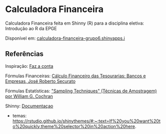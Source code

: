 # Calculadora Financeira

Calculadora Financeira feita em Shinny (R) para a disciplina eletiva: Introdução ao R da EPGE

Disponível em: [calculadora-financeira-grupo6.shinyapps.i](https://calculadora-financeira-grupo6.shinyapps.io/calculadora_financeira_R/)

## Referências

Inspiração: [Faz a conta](https://fazaconta.com/index.htm )

Fórmulas Financeiras: [Cálculo Financeiro das Tesourarias: Bancos e Empresas,  José Roberto Securato](https://www.amazon.com.br/Cálculo-Financeiro-Tesourarias-Bancos-Empresas/dp/8580041147/ref=asc_df_8580041147/?tag=googleshopp00-20&linkCode=df0&hvadid=379708370865&hvpos=&hvnetw=g&hvrand=4952231824707363399&hvpone=&hvptwo=&hvqmt=&hvdev=c&hvdvcmdl=&hvlocint=&hvlocphy=1001655&hvtargid=pla-809700831982&psc=1)

Fórmulas Estatísticas: ["Sampling Techniques" (Técnicas de Amostragem) por William G. Cochran](https://www.amazon.com.br/Sampling-Techniques-William-G-Cochran/dp/047116240X)

Shinny: [Documentaçao](https://shiny.posit.co/r/getstarted/shiny-basics/lesson1/index.html)
- temas: https://rstudio.github.io/shinythemes/#:~:text=If%20you%20want%20to%20quickly,theme%20selector%20in%20action%20here.
